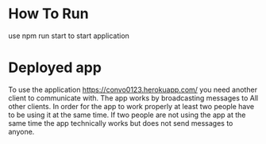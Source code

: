 # How To Run
use npm run start to start application

# Deployed app
To use the application https://convo0123.herokuapp.com/ you need another client to communicate with.  The app works by broadcasting messages to
All other clients.  In order for the app to work properly at least two people have to be using it at the same time.
If two people are not using the app at the same time the app technically works but does not send messages to anyone.
